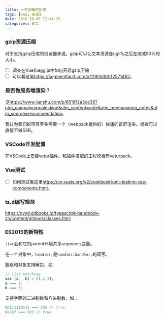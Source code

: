 ```yaml
---
title: 一些部署的配置
tags: [vue, 前端]
date: 2018-10-05 12:44:29
categories: 软工
---
```


### gzip资源压缩

对于支持gzip压缩的浏览器来说，gzip可以让文本资源在uglify之后在缩减50%的大小。

- [ ] 调查在Vue和egg.js中如何开启gzip压缩
- [ ] 可以看这里<https://segmentfault.com/a/1190000012571492>。

### 是否做服务端渲染？

见<https://www.jianshu.com/p/6516f2a3ce36?utm_campaign=maleskine&utm_content=note&utm_medium=seo_notes&utm_source=recommendation>。

我认为我们的项目至多需要一个（webpack提供的）快速的首屏渲染，或者可以直接不做SSR。

### VSCode开发配置

在VSCode上安装[vetur](https://github.com/vuejs/vetur)插件。和插件搭配的工程模板有[veturpack](https://github.com/octref/veturpack)。

### Vue测试

- [ ] 如何测试看这里<https://cn.vuejs.org/v2/cookbook/unit-testing-vue-components.html>。

### ts.d编写规范

<https://oyyd.gitbooks.io/typescript-handbook-zh/content/gitbook/classes.html>

### ES2015的新特性

`()=>`会和它的parent环境共享`arguments`变量。

在一个对象中，`handler,`是`handler:handler,`的简写。

数组和对象支持解包，如

```js
// list matching
var [a, ,b] = [1,2,3];
a === 1;
b === 3;
```

支持字面的二进制数和八进制数，如：

```js
0b111110111 === 503 // true
0o767 === 503 // true
```


